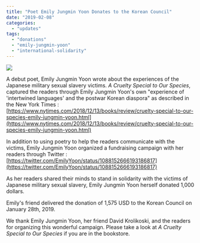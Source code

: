 ```yaml
---
title: "Poet Emily Jungmin Yoon Donates to the Korean Council"
date: "2019-02-08"
categories: 
  - "updates"
tags: 
  - "donations"
  - "emily-jungmin-yoon"
  - "international-solidarity"
---
```


![](http://womenandwar.net/kr/wp-content/uploads/2019/02/16Fischer2-articleLarge.jpg)

A debut poet, Emily Jungmin Yoon wrote about the experiences of the Japanese military sexual slavery victims. _A Cruelty Special to Our Species_, captured the readers through Emily Jungmin Yoon's own "experience of 'intertwined languages' and the postwar Korean diaspora" as described in the New York Times : [https://www.nytimes.com/2018/12/13/books/review/cruelty-special-to-our-species-emily-jungmin-yoon.html](https://www.nytimes.com/2018/12/13/books/review/cruelty-special-to-our-species-emily-jungmin-yoon.html)

In addition to using poetry to help the readers communicate with the victims, Emily Jungmin Yoon organized a fundraising campaign with her readers through Twitter : [https://twitter.com/EmilyYoon/status/1088152666193186817](https://twitter.com/EmilyYoon/status/1088152666193186817)

As her readers shared their minds to stand in solidarity with the victims of Japanese military sexual slavery, Emily Jungmin Yoon herself donated 1,000 dollars.

Emily's friend delivered the donation of 1,575 USD to the Korean Council on January 28th, 2019.

We thank Emily Jungmin Yoon, her friend David Krolikoski, and the readers for organizing this wonderful campaign. Please take a look at _A Cruelty Special to Our Species_ if you are in the bookstore.

